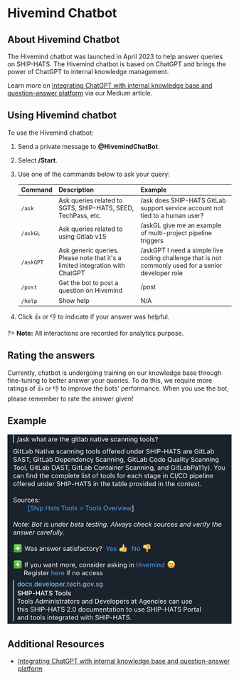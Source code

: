 # Hivemind Chatbot

## About Hivemind Chatbot

The Hivemind chatbot was launched in April 2023 to help answer queries on SHIP-HATS. 
The Hivemind chatbot is based on ChatGPT and brings the power of ChatGPT to internal knowledge management. 

Learn more on [Integrating ChatGPT with internal knowledge base and question-answer platform](https://medium.com/singapore-gds/integrating-chatgpt-with-internal-knowledge-base-and-question-answer-platform-36a3283d6334) via our Medium article.

## Using Hivemind chatbot

To use the Hivemind chatbot:
1. Send a private message to **@HivemindChatBot**.
1. Select **/Start**.
1. Use one of the commands below to ask your query:

    |Command|Description|Example|
    |---|---|---|
    `/ask` |Ask queries related to SGTS, SHIP-HATS, SEED, TechPass, etc.|/ask does SHIP-HATS GitLab support service account not tied to a human user?|
    `/askGL`  | Ask queries related to using Gitlab v15|/askGL give me an example of multi-project pipeline triggers|
    `/askGPT`  |Ask generic queries. Please note that it's a limited integration with ChatGPT|/askGPT I need a simple live coding challenge that is not commonly used for a senior developer role
    `/post`  | Get the bot to post a question on Hivemind| /post 
    `/help` | Show help|N/A

1. Click :thumbsup:	or  :thumbsdown: to indicate if your answer was helpful. 


?> **Note:** All interactions are recorded for analytics purpose.

<!--## Commands
Use the following commands to ask your queries:-->


## Rating the answers

Currently, chatbot is undergoing training on our knowledge base through fine-tuning to better answer your queries. To do this, we require more ratings of :thumbsup:	or  :thumbsdown: to improve the bots' performance. When you use the bot, please remember to rate the answer given!

## Example

![](./images/hivemind-ask.png ':size=70%')

<!--![](./images/hivemind-askgl.png)-->

## Additional Resources

- [Integrating ChatGPT with internal knowledge base and question-answer platform](https://medium.com/singapore-gds/integrating-chatgpt-with-internal-knowledge-base-and-question-answer-platform-36a3283d6334)


<!--
you can use the following resources:

Introducing @HivemindChatBot , We’re working with the Hivemind team to test out a GPT-powered Telegram bot that will answer specific SGTS queries. This bot should be your first touchpoint for queries. Get started by sending a private message to @HivemindChatBot

That sounds like an exciting project! You can get started by sending a private message to @HivemindChatBot to test out the GPT-powered Telegram bot for SGTS queries. However, for more complicated queries, you can still use the group chat. Good luck with your project!

-->